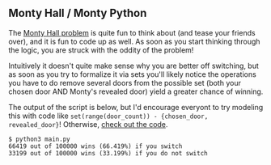 ## Monty Hall / Monty Python

The [Monty Hall problem](https://en.wikipedia.org/wiki/Monty_Hall_problem) is quite fun to think about (and tease your friends over), and it is fun to code up as well. As soon as you start thinking through the logic, you are struck with the oddity of the problem!

Intuitively it doesn't quite make sense why you are better off switching, but as soon as you try to formalize it via sets you'll likely notice the operations you have to do remove several doors from the possible set (both your chosen door AND Monty's revealed door) yield a greater chance of winning.

The output of the script is below, but I'd encourage everyont to try modeling this with code like `set(range(door_count)) - {chosen_door, revealed_door}`! Otherwise, [check out the code](https://github.com/bryanhelmig/monty-hall-python/blob/master/main.py#L13-L21).

```
$ python3 main.py
66419 out of 100000 wins (66.419%) if you switch
33199 out of 100000 wins (33.199%) if you do not switch
```

